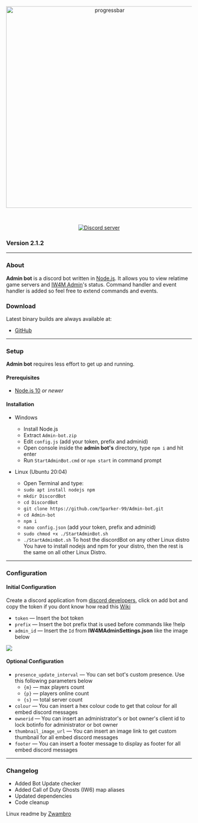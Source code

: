 <div align="center">
  <br />
  <p>
    <img src="https://i.ibb.co/qy2p4Lx/adminbot.png" width="546" alt="progressbar" />

  </p>
  <br />
  <p>
    <a href="https://discord.gg/pJHSkZe"><img src="https://discord.com/api/guilds/389745592232050688/embed.png" alt="Discord server" /></a>

</p>
</div>

### Version 2.1.2

_______

### About

**Admin bot** is a discord bot written in [Node.js](https://nodejs.org). It allows you to view relatime game servers and [IW4M Admin](https://raidmax.org/IW4MAdmin/)'s status. Command handler and event handler is added so feel free to extend commands and events.

### Download

Latest binary builds are always available at:

* [GitHub](https://github.com/Sparker-99/Admin-bot/releases)

---

### Setup

**Admin bot** requires less effort to get up and running.

#### Prerequisites

* [Node.js 10](https://nodejs.org/en/download) *or newer*  

#### Installation

* Windows
  + Install Node.js
  + Extract `Admin-bot.zip`
  + Edit `config.js` (add your token, prefix and adminid)
  + Open console inside the **admin bot's** directory, type `npm i` and hit enter
  + Run `StartAdminBot.cmd` or `npm start` in command prompt

* Linux (Ubuntu 20:04)
  + Open Terminal and type:
  + `sudo apt install nodejs npm`
  + `mkdir DiscordBot`
  + `cd DiscordBot`
  + `git clone https://github.com/Sparker-99/Admin-bot.git`
  + `cd Admin-bot`
  + `npm i`
  + `nano config.json` (add your token, prefix and adminid)
  + `sudo chmod +x ./StartAdminBot.sh`
  + `./StartAdminBot.sh`
To host the discordBot on any other Linux distro You have to install nodejs and npm for your distro, then the rest is the same on all other Linux Distro.
___

### Configuration

#### Initial Configuration

Create a discord application from [discord developers](https://discordapp.com/developers/applications), click on add bot and copy the token if you dont know how read this [Wiki](https://github.com/Sparker-99/Admin-bot/wiki/Creating-and-adding-a-bot)

* `token` &mdash; Insert the bot token
* `prefix` &mdash; Insert the bot prefix that is used before commands like !help
* `admin_id` &mdash; Insert the `Id` from **IW4MAdminSettings.json** like the image below

![](https://i.ibb.co/mSNc5zk/df.png)

 #### Optional Configuration

* `presence_update_interval` &mdash; You can set bot's custom presence. Use this following parameters below 
  + `{m}` &mdash; max players count
  + `{p}` &mdash; players online count 
  + `{s}` &mdash; total server count
 * `colour` &mdash; You can insert a hex colour code to get that colour for all embed discord messages
 * `ownerid` &mdash; You can insert an administrator's or bot owner's client id to lock botinfo for administrator or bot owner
 * `thumbnail_image_url` &mdash; You can insert an image link to get custom thumbnail for all embed discord messages
 * `footer` &mdash; You can insert a footer message to display as footer for all embed discord messages
 ___

### Changelog

* Added Bot Update checker
* Added Call of Duty Ghosts (IW6) map aliases
* Updated dependencies
* Code cleanup

 
 Linux readme by [Zwambro](https://github.com/Zwambro)